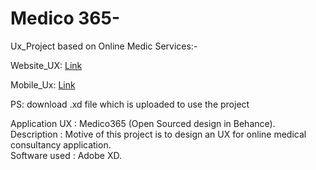 # Medico 365-

Ux_Project based on Online Medic Services:-

Website_UX:  [Link](https://www.behance.net/gallery/122168463/Website-%28for-shared-wireframe%29_%28Topic-Online-medic%29)<br>

Mobile_Ux:   [Link](https://www.behance.net/gallery/122178153/Mobile%282-Screens%29_%28Topic-Online-medic%29)<br>

PS: download .xd file which is uploaded to use the project<br>

Application UX 		: Medico365 (Open Sourced design in Behance).<br>
Description	: Motive of this project is to design an UX for online medical consultancy application.<br>
Software used 	: Adobe XD.
